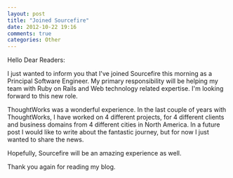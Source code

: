 ```yaml
---
layout: post
title: "Joined Sourcefire"
date: 2012-10-22 19:16
comments: true
categories: Other
---
```


Hello Dear Readers:

I just wanted to inform you that I've joined Sourcefire this morning as a Principal Software Engineer. My primary responsibility will be helping my team with Ruby on Rails and Web technology related expertise. I'm looking forward to this new role.

ThoughtWorks was a wonderful experience. In the last couple of years with ThoughtWorks, I have worked on 4 different projects, for 4 different clients and business domains from 4 different cities in North America. In a future post I would like to write about the fantastic journey, but for now I just wanted to share the news.

Hopefully, Sourcefire will be an amazing experience as well.

Thank you again for reading my blog.

